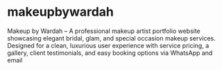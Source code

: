 # makeupbywardah
Makeup by Wardah – A professional makeup artist portfolio website showcasing elegant bridal, glam, and special occasion makeup services. Designed for a clean, luxurious user experience with service pricing, a gallery, client testimonials, and easy booking options via WhatsApp and email
